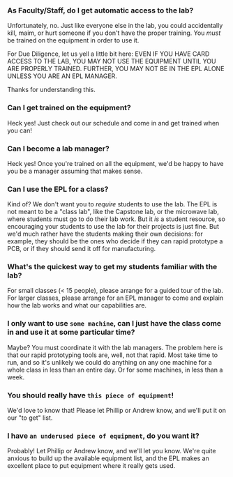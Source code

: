 ### As Faculty/Staff, do I get automatic access to the lab?

Unfortunately, no. Just like everyone else in the lab, you could accidentally kill, maim, or hurt someone if you don't have the proper training. You *must* be trained on the equipment in order to use it. 

For Due Diligence, let us yell a little bit here:  EVEN IF YOU HAVE CARD ACCESS TO THE LAB, YOU MAY NOT USE THE EQUIPMENT UNTIL YOU ARE PROPERLY TRAINED. FURTHER, YOU MAY NOT BE IN THE EPL ALONE UNLESS YOU ARE AN EPL MANAGER. 

Thanks for understanding this.

### Can I get trained on the equipment?

Heck yes! Just check out our schedule and come in and get trained when you can!

### Can I become a lab manager?

Heck yes! Once you're trained on all the equipment, we'd be happy to have you be a manager assuming that makes sense.

### Can I use the EPL for a class?

Kind of? We don't want you to *require* students to use the lab. The EPL is not meant to be a "class lab", like the Capstone lab, or the microwave lab, where students must go to do their lab work. But it *is* a student resource, so encouraging your students to use the lab for their projects is just fine. But we'd much rather have the students making their own decisions: for example, they should be the ones who decide if they can rapid prototype a PCB, or if they should send it off for manufacturing.

### What's the quickest way to get my students familiar with the lab?

For small classes (< 15 people), please arrange for a guided tour of the lab. For larger classes, please arrange for an EPL manager to come and explain how the lab works and what our capabilities are.

### I only want to use `some machine`, can I just have the class come in and use it at some particular time?

Maybe? You must coordinate it with the lab managers. The problem here is that our rapid prototyping tools are, well, not that rapid. Most take time to run, and so it's unlikely we could do anything on any one machine for a whole class in less than an entire day. Or for some machines, in less than a week.

### You should really have `this piece of equipment`!

We'd love to know that! Please let Phillip or Andrew know, and we'll put it on our "to get" list.

### I have `an underused piece of equipment`, do you want it?

Probably! Let Phillip or Andrew know, and we'll let you know. We're quite anxious to build up the available equipment list, and the EPL makes an excellent place to put equipment where it really gets used.



